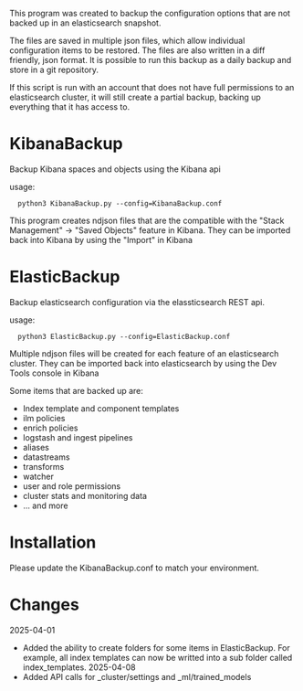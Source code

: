 This program was created to backup the configuration options that are not backed up in an elasticsearch snapshot. 

The files are saved in multiple json files, which allow individual configuration items to be restored. The files are also written in a diff friendly, json format. It is possible to run this backup as a daily backup and store in a git repository.

If this script is run with an account that does not have full permissions to an elasticsearch cluster, it will still create a partial backup, backing up everything that it has access to.

# KibanaBackup

Backup Kibana spaces and objects using the Kibana api

usage:
```
  python3 KibanaBackup.py --config=KibanaBackup.conf
```

This program creates ndjson files that are the compatible with the "Stack Management" -> "Saved Objects" feature in Kibana. They can be imported back into Kibana by using the "Import" in Kibana

# ElasticBackup

Backup elasticsearch configuration via the elassticsearch REST api.

usage:
```
  python3 ElasticBackup.py --config=ElasticBackup.conf
```

Multiple ndjson files will be created for each feature of an elasticsearch cluster. They can be imported back into elasticsearch by using the Dev Tools console in Kibana

Some items that are backed up are:
* Index template and component templates
* ilm policies
* enrich policies
* logstash and ingest pipelines
* aliases
* datastreams
* transforms
* watcher
* user and role permissions
* cluster stats and monitoring data
* ... and more


# Installation

Please update the KibanaBackup.conf to match your environment.

# Changes

2025-04-01
* Added the ability to create folders for some items in ElasticBackup. For example, all index templates can now be writted into a sub folder called index_templates.
2025-04-08
* Added API calls for _cluster/settings and _ml/trained_models
